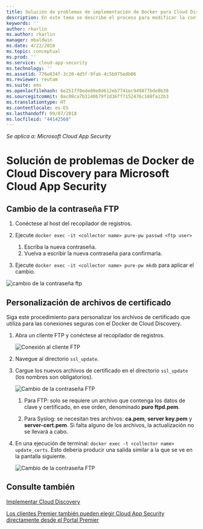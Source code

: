 ```yaml
---
title: Solución de problemas de implementación de Docker para Cloud Discovery | Microsoft Docs
description: En este tema se describe el proceso para modificar la configuración de Docker de Cloud Discovery para Cloud App Security.
keywords: ''
author: rkarlin
ms.author: rkarlin
manager: mbaldwin
ms.date: 4/22/2018
ms.topic: conceptual
ms.prod: ''
ms.service: cloud-app-security
ms.technology: ''
ms.assetid: 776e834f-3c20-4d5f-9fab-4c5b975edb06
ms.reviewer: reutam
ms.suite: ems
ms.openlocfilehash: 6e251ff0ede60e0d612eb7741ec949877bde8b38
ms.sourcegitcommit: 0ac08ca7b3140b79f1d36ff7152476c188fa12b3
ms.translationtype: HT
ms.contentlocale: es-ES
ms.lasthandoff: 09/07/2018
ms.locfileid: "44142568"
---
```

*Se aplica a: Microsoft Cloud App Security*

# <a name="troubleshooting-the-microsoft-cloud-app-security-cloud-discovery-docker"></a>Solución de problemas de Docker de Cloud Discovery para Microsoft Cloud App Security

## <a name="changing-the-ftp-password"></a>Cambio de la contraseña FTP


1. Conéctese al host del recopilador de registros.

2.  Ejecute `docker exec -it <collector name> pure-pw passwd <ftp user>`

    1. Escriba la nueva contraseña.
    2. Vuelva a escribir la nueva contraseña para confirmarla.
 
3.  Ejecute `docker exec -it <collector name> pure-pw mkdb` para aplicar el cambio.


  ![cambio de la contraseña ftp](./media/ftp-connect.png)

## <a name="customize-certificate-files"></a>Personalización de archivos de certificado

Siga este procedimiento para personalizar los archivos de certificado que utiliza para las conexiones seguras con el Docker de Cloud Discovery.

1. Abra un cliente FTP y conéctese al recopilador de registros.

   ![Conexión al cliente FTP](./media/ftp-connect.png)

2. Navegue al directorio `ssl_update`.
3. Cargue los nuevos archivos de certificado en el directorio `ssl_update` (los nombres son obligatorios).

   ![Cambio de la contraseña FTP](./media/new-certs.png)

   1.  Para FTP: solo se requiere un archivo que contenga los datos de clave y certificado, en ese orden, denominado **puro ftpd.pem**.
    
   2.  Para Syslog: se necesitan tres archivos: **ca.pem**, **server key.pem** y **server-cert.pem**. Si falta alguno de los archivos, la actualización no se llevará a cabo.

4. En una ejecución de terminal: `docker exec -t <collector name> update_certs`. Esto debería producir una salida similar a la que se ve en la pantalla siguiente.

   ![Cambio de la contraseña FTP](./media/update-certs.png)

## <a name="see-also"></a>Consulte también
[Implementar Cloud Discovery](set-up-cloud-discovery.md)

[Los clientes Premier también pueden elegir Cloud App Security directamente desde el Portal Premier](https://premier.microsoft.com/)

